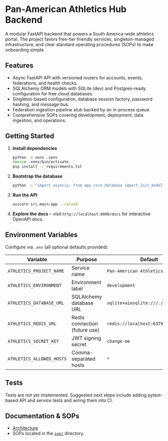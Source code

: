 # Pan-American Athletics Hub Backend

A modular FastAPI backend that powers a South America-wide athletics portal. The project favors free-tier friendly services, singleton-managed infrastructure, and clear standard operating procedures (SOPs) to make onboarding simple.

## Features
- Async FastAPI API with versioned routers for accounts, events, federations, and health checks.
- SQLAlchemy ORM models with SQLite (dev) and Postgres-ready configuration for free cloud databases.
- Singleton-based configuration, database session factory, password hashing, and message bus.
- Federation ingestion pipeline stub backed by an in-process queue.
- Comprehensive SOPs covering development, deployment, data ingestion, and operations.

## Getting Started
1. **Install dependencies**
   ```bash
   python -m venv .venv
   source .venv/bin/activate
   pip install -r requirements.txt
   ```
2. **Bootstrap the database**
   ```bash
   python -c "import asyncio; from app.core.database import init_models; asyncio.run(init_models())"
   ```
3. **Run the API**
   ```bash
   uvicorn src.main:app --reload
   ```
4. **Explore the docs** – visit `http://localhost:8000/docs` for interactive OpenAPI docs.

## Environment Variables
Configure via `.env` (all optional defaults provided):

| Variable | Purpose | Default |
| --- | --- | --- |
| `ATHLETICS_PROJECT_NAME` | Service name | `Pan-American Athletics Hub` |
| `ATHLETICS_ENVIRONMENT` | Environment label | `development` |
| `ATHLETICS_DATABASE_URL` | SQLAlchemy database URL | `sqlite+aiosqlite:///./data/app.db` |
| `ATHLETICS_REDIS_URL` | Redis connection (future use) | `redis://localhost:6379/0` |
| `ATHLETICS_SECRET_KEY` | JWT signing secret | `change-me` |
| `ATHLETICS_ALLOWED_HOSTS` | Comma-separated hosts | `*` |

## Tests
Tests are not yet implemented. Suggested next steps include adding pytest-based API and service tests and wiring them into CI.

## Documentation & SOPs
- [Architecture](docs/architecture.md)
- SOPs located in the [`sop/`](sop) directory.
